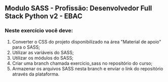 
## Modulo SASS - Profissão: Desenvolvedor Full Stack Python v2 - EBAC

### Neste exercício você deve:
1. Converter o CSS do projeto disponibilizado na área "Material de apoio" para o SASS;
2. Utilizar as variáveis do SASS;
3. Utilizar os módulos do SASS;
4. Criar uma branch chamada exercicio_sass no repositório do curso;
5. Armazenar os arquivos SASS nesta branch e enviar o link do repositório através da plataforma.
